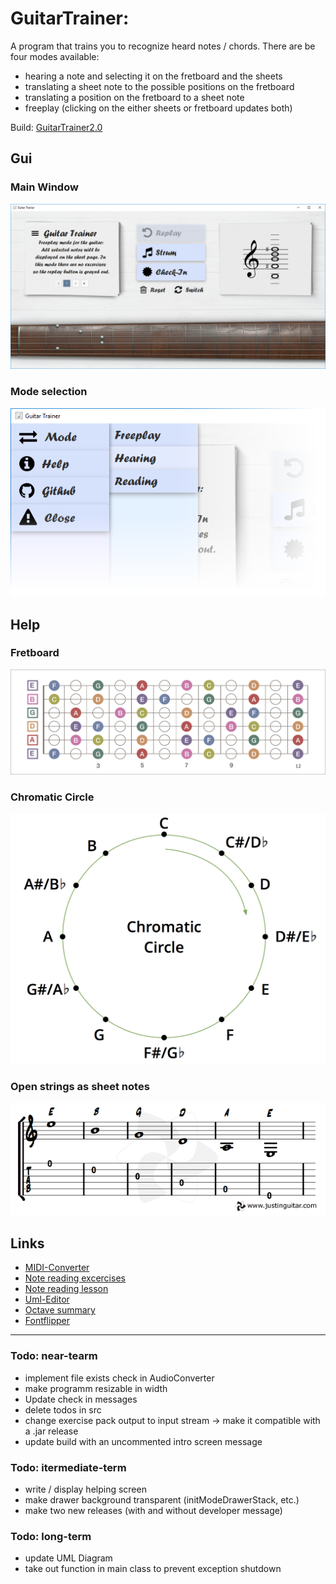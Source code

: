 # GuitarTrainer: 
A program that trains you to recognize heard notes / chords. There are be four modes available:
- hearing a note and selecting it on the fretboard and the sheets
- translating a sheet note to the possible positions on the fretboard
- translating a position on the fretboard to a sheet note
- freeplay (clicking on the either sheets or fretboard updates both)

Build: [GuitarTrainer2.0](https://www.dropbox.com/s/ern1pzkzqi5ofmk/GuitarTrainer_2.0.jar?dl=0)

## Gui
### Main Window
![alt text](otherDocs/screenshots/screenshot0904_main.png)

### Mode selection
![alt text](otherDocs/screenshots/screenshot0904_modes.png)

## Help
### Fretboard 
![alt text](otherDocs/diagrams/fretboard-diagram.jpg)

### Chromatic Circle
<img src="https://github.com/derMacon/GuitarTrainer/blob/master/otherDocs/diagrams/chromatic-circle.png" width="600">

### Open strings as sheet notes 
![alt text](otherDocs/diagrams/sheetNotes_openStrings.png)

## Links
- [MIDI-Converter](https://www.zamzar.com/)
- [Note reading excercises](https://www.bonedo.de/artikel/einzelansicht/noten-lesen-lernen-fuer-gitarristen-1-das-notensystem-grundlagen-und-leersaitenspiel.html)
- [Note reading lesson](https://www.youtube.com/watch?v=8Mj6305Rr2w&t=418s)
- [Uml-Editor](http://www.umlet.com/umletino/umletino.html)
- [Octave summary](http://www.musikkunde.info/notenlehre/oktavraeume)
- [Fontflipper](https://fontflipper.com/flip-or-flop)

---

### Todo: near-tearm
- implement file exists check in AudioConverter
- make programm resizable in width
- Update check in messages
- delete todos in src
- change exercise pack output to input stream -> make it compatible with a .jar release
- update build with an uncommented intro screen message

### Todo: itermediate-term
- write / display helping screen
- make drawer background transparent (initModeDrawerStack, etc.)
- make two new releases (with and without developer message)

### Todo: long-term
- update UML Diagram 
- take out function in main class to prevent exception shutdown

